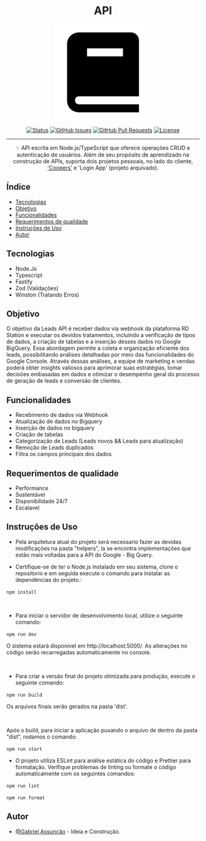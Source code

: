 <!-- TITLE -->
<h1 align="center" color="black">API</h1>

<!-- THUMB -->
<p align="center">
        <img src="./static/doc_thumb.png" width="250" alt="Logo do Projeto" object-fit="cover">
</p>

<!-- STATUS -->
<div align="center">

[![Status](https://img.shields.io/badge/status-active-success.svg)]()
[![GitHub Issues](https://img.shields.io/github/issues/zDeep10/API.svg)](https://github.com/zDeep10/API/issues)
[![GitHub Pull Requests](https://img.shields.io/github/issues-pr/zDeep10/API.svg)](https://github.com/zDeep10/API/pulls)
[![License](https://img.shields.io/badge/license-MIT-blue.svg)](/LICENSE)

</div>

---

<!-- DESCRIPTION -->
<p align="center"> 
        💡 
        API escrita em Node.js/TypeScript que oferece operações CRUD e autenticação de usuários. Além de seu propósito de aprendizado na construção de APIs, suporta dois projetos pessoais, no lado do cliente, <a href="https://github.com/zDeep10/Coopers" target="_blank">'Coopers'</a> e 'Login App' (projeto arquivado)</a>.
  <br> 
</p>

<!-- INTRO -->

## Índice

- [Tecnologias](#technologies)
- [Objetivo](#goal)
- [Funcionalidades](#features)
- [Requerimentos de qualidade](#quality)
- [Instruções de Uso](#glossary)
- [Autor](#authors)

## Tecnologias <a name="technologies"></a>

- Node.Js
- Typescript
- Fastify
- Zod (Validações)
- Winston (Tratando Erros)

## Objetivo <a name="goal"></a>

O objetivo da Leads API é receber dados via webhook da plataforma RD Station e executar os devidos tratamentos, incluindo a verificação de tipos de dados, a criação de tabelas e a inserção desses dados no Google BigQuery. Essa abordagem permite a coleta e organização eficiente dos leads, possibilitando análises detalhadas por meio das funcionalidades do Google Console. Através dessas análises, a equipe de marketing e vendas poderá obter insights valiosos para aprimorar suas estratégias, tomar decisões embasadas em dados e otimizar o desempenho geral do processo de geração de leads e conversão de clientes.

## Funcionalidades <a name="features"></a>

- Recebimento de dados via Webhook
- Atualização de dados no Bigquery
- Inserção de dados no bigquery
- Criação de tabelas
- Categorização de Leads (Leads novos && Leads para atualização)
- Remoção de Leads duplicados
- Filtra os campos principais dos dados

## Requerimentos de qualidade <a name="quality"></a>

- Performance
- Sustentável
- Disponibilidade 24/7
- Escalavel

## Instruções de Uso <a name="glossary"></a>

- Pela arquitetura atual do projeto será necessario fazer as devidas modificações na pasta "helpers", la se encontra implementações que estão mais voltadas para a API do Google - Big Query.

- Certifique-se de ter o Node.js instalado em seu sistema, clone o repositorio e em seguida execute o comando para instalar as dependências do projeto.:

`npm install`

<br>

- Para iniciar o servidor de desenvolvimento local, utilize o seguinte comando:

`npm run dev`

O sistema estará disponível em http://localhost:5000/. As alterações no código serão recarregadas automaticamente no console.

<br>

- Para criar a versão final do projeto otimizada para produção, execute o seguinte comando:

`npm run build`

Os arquivos finais serão gerados na pasta 'dist'.

<br>

Após o build, para iniciar a aplicação puxando o arquivo de dentro da pasta "dist", rodamos o comando:

`npm run start`

- O projeto utiliza ESLint para análise estática do código e Prettier para formatação. Verifique problemas de linting ou formate o código automaticamente com os seguintes comandos:

`npm run lint`

`npm run format `

## Autor <a name="authors"></a>

- [@Gabriel Assunção](https://github.com/zDeep10) - Ideia e Construção.
